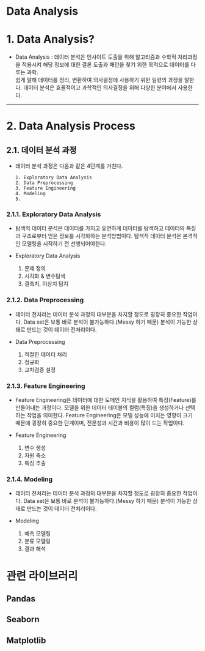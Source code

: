  Data Analysis
 ======================

# 1. Data Analysis?
- Data Analysis : 데이터 분석은 인사이트 도출을 위해 알고리즘과 수학적 처리과정을 적용시켜 해당 정보에 대한 결론 도출과 패턴을 찾기 위한 목적으로 데이터를 다루는 과학.
<br>쉽게 말해 데이터를 정리, 변환하여 의사결정에 사용하기 위한 일련의 과정을 말한다. 데이터 분석은 효율적이고 과학적인 의사결정을 위해 다양한 분야에서 사용한다.

****
# 2. Data Analysis Process
## 2.1. 데이터 분석 과정
- 데이터 분석 과정은 다음과 같은 4단계를 거친다.

      1. Exploratory Data Analysis
      2. Data Preprocessing
      3. Feature Engineering
      4. Modeling
      5. 
### 2.1.1. Exploratory Data Analysis
- 탐색적 데이터 분석은 데이터를 가지고 유연하게 데이터를 탐색하고 데이터의 특징과 구조로부터 얻은 정보를 시각화하는 분석방법이다. 탐색적 데이터 분석은 본격적인 모델링을 시작하기 전 선행되어야한다.

- Exploratory Data Analysis   
    1. 문제 정의
    2. 시각화 & 변수탐색
    3. 결측치, 이상치 탐지 
### 2.1.2. Data Preprocessing
- 데이터 전처리는 데이터 분석 과정의 대부분을 차지할 정도로 굉장히 중요한 작업이다. Data set은 보통 바로 분석이 불가능하다.(Messy 하기 때문) 분석이 가능한 상태로 만드는 것이 데이터 전처리이다. 

- Data Preprocessing   
    1. 적절한 데이터 처리
    2. 정규화
    3. 교차검증 설정 
### 2.1.3. Feature Engineering
- Feature Engineering은 데이터에 대한 도메인 지식을 활용하여 특징(Feature)를 만들어내는 과정이다. 모델을 위한 데이터 테이블의 컬럼(특징)을 생성하거나 선택하는 작업을 의미한다. Feature Engineering은 모델 성능에 미치는 영향이 크기 때문에 굉장히 중요한 단계이며, 전문성과 시간과 비용이 많이 드는 작업이다.

- Feature Engineering  
    1. 변수 생성
    2. 자원 축소
    4. 특징 추출 
### 2.1.4. Modeling
- 데이터 전처리는 데이터 분석 과정의 대부분을 차지할 정도로 굉장히 중요한 작업이다. Data set은 보통 바로 분석이 불가능하다.(Messy 하기 때문) 분석이 가능한 상태로 만드는 것이 데이터 전처리이다. 

- Modeling 
    1. 예측 모델링
    2. 분류 모델링
    3. 결과 해석 
 
 # 관련 라이브러리
 ## Pandas
 ## Seaborn
 ## Matplotlib




